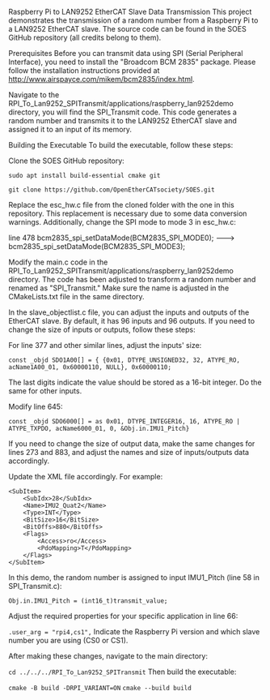 Raspberry Pi to LAN9252 EtherCAT Slave Data Transmission
This project demonstrates the transmission of a random number from a Raspberry Pi to a LAN9252 EtherCAT slave. The source code can be found in the SOES GitHub repository (all credits belong to them).

Prerequisites
Before you can transmit data using SPI (Serial Peripheral Interface), you need to install the "Broadcom BCM 2835" package. Please follow the installation instructions provided at http://www.airspayce.com/mikem/bcm2835/index.html.

Navigate to the RPI_To_Lan9252_SPITransmit/applications/raspberry_lan9252demo directory, you will find the SPI_Transmit code. This code generates a random number and transmits it to the LAN9252 EtherCAT slave and assigned it to an input of its memory.


Building the Executable
To build the executable, follow these steps:

Clone the SOES GitHub repository:

```sudo apt install build-essential cmake git```

```git clone https://github.com/OpenEtherCATsociety/SOES.git```

Replace the esc_hw.c file from the cloned folder with the one in this repository. This replacement is necessary due to some data conversion warnings. Additionally, change the SPI mode to mode 3 in esc_hw.c:

line 478 bcm2835_spi_setDataMode(BCM2835_SPI_MODE0); ---> bcm2835_spi_setDataMode(BCM2835_SPI_MODE3);

Modify the main.c code in the RPI_To_Lan9252_SPITransmit/applications/raspberry_lan9252demo directory. The code has been adjusted to transform a random number and renamed as "SPI_Transmit." Make sure the name is adjusted in the CMakeLists.txt file in the same directory.

In the slave_objectlist.c file, you can adjust the inputs and outputs of the EtherCAT slave. By default, it has 96 inputs and 96 outputs. If you need to change the size of inputs or outputs, follow these steps:

For line 377 and other similar lines, adjust the inputs' size:

```const _objd SDO1A00[] = { {0x01, DTYPE_UNSIGNED32, 32, ATYPE_RO, acName1A00_01, 0x60000110, NULL}, 0x60000110;```

The last digits indicate the value should be stored as a 16-bit integer. Do the same for other inputs.

Modify line 645:

```const _objd SDO6000[] = as 0x01, DTYPE_INTEGER16, 16, ATYPE_RO | ATYPE_TXPDO, acName6000_01, 0, &Obj.in.IMU1_Pitch}```


If you need to change the size of output data, make the same changes for lines 273 and 883, and adjust the names and size of inputs/outputs data accordingly.

Update the XML file accordingly. For example:

```
<SubItem>
    <SubIdx>28</SubIdx>
    <Name>IMU2_Quat2</Name>
    <Type>INT</Type>
    <BitSize>16</BitSize>
    <BitOffs>880</BitOffs>
    <Flags>
        <Access>ro</Access>
        <PdoMapping>T</PdoMapping>
    </Flags>
</SubItem>
```


In this demo, the random number is assigned to input IMU1_Pitch (line 58 in SPI_Transmit.c):

```Obj.in.IMU1_Pitch = (int16_t)transmit_value;```

Adjust the required properties for your specific application in line 66:

```.user_arg = "rpi4,cs1",```
Indicate the Raspberry Pi version and which slave number you are using (CS0 or CS1).

After making these changes, navigate to the main directory:

```cd ../../../RPI_To_Lan9252_SPITransmit```
Then build the executable:


```cmake -B build -DRPI_VARIANT=ON```
```cmake --build build```

